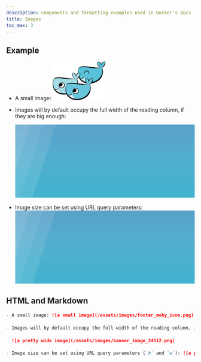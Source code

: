 ```yaml
---
description: components and formatting examples used in Docker's docs
title: Images
toc_max: 3
---
```


## Example

- A small image: ![a small image](/assets/images/footer_moby_icon.png)

- Images will by default occupy the full width of the reading column, if they are big enough:

  ![a pretty wide image](/assets/images/banner_image_24512.png)

- Image size can be set using URL query parameters: ![a pretty wide image](/assets/images/banner_image_24512.png?w=100&h=50)

## HTML and Markdown

```markdown
- A small image: ![a small image](/assets/images/footer_moby_icon.png)

- Images will by default occupy the full width of the reading column, if they are big enough:

  ![a pretty wide image](/assets/images/banner_image_24512.png)

- Image size can be set using URL query parameters (`h` and `w`): ![a pretty wide image](/assets/images/banner_image_24512.png?w=100&h=50)
```
